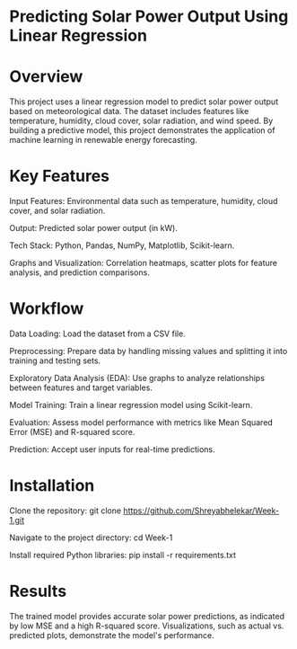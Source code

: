 # Predicting Solar Power Output Using Linear Regression

# Overview

This project uses a linear regression model to predict solar power output based on meteorological data. The dataset includes features like temperature, humidity, cloud cover, solar radiation, and wind speed. By building a predictive model, this project demonstrates the application of machine learning in renewable energy forecasting.

# Key Features

Input Features: Environmental data such as temperature, humidity, cloud cover, and solar radiation.

Output: Predicted solar power output (in kW).

Tech Stack: Python, Pandas, NumPy, Matplotlib, Scikit-learn.

Graphs and Visualization: Correlation heatmaps, scatter plots for feature analysis, and prediction comparisons.

# Workflow

Data Loading: Load the dataset from a CSV file.

Preprocessing: Prepare data by handling missing values and splitting it into training and testing sets.

Exploratory Data Analysis (EDA): Use graphs to analyze relationships between features and target variables.

Model Training: Train a linear regression model using Scikit-learn.

Evaluation: Assess model performance with metrics like Mean Squared Error (MSE) and R-squared score.

Prediction: Accept user inputs for real-time predictions.

# Installation

Clone the repository: git clone https://github.com/Shreyabhelekar/Week-1.git

Navigate to the project directory: cd Week-1

Install required Python libraries: pip install -r requirements.txt

# Results

The trained model provides accurate solar power predictions, as indicated by low MSE and a high R-squared score. Visualizations, such as actual vs. predicted plots, demonstrate the model's performance.
